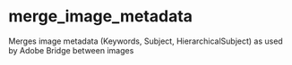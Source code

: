 # merge_image_metadata
Merges image metadata (Keywords, Subject, HierarchicalSubject) as used by Adobe Bridge between images
